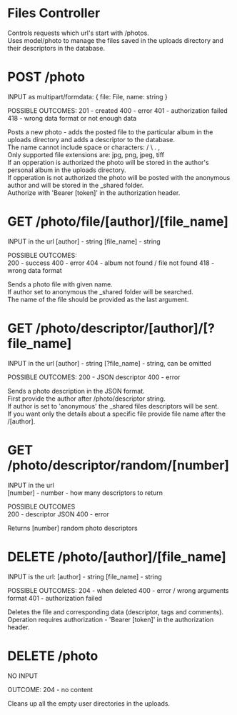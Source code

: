# Files Controller
Controls requests which url's start with /photos.  
Uses model/photo to manage the files saved in the uploads directory and their descriptors in the database.  


# POST /photo  
 INPUT as multipart/formdata: 
{
    file: File,
    name: string
}  

POSSIBLE OUTCOMES:
    201 - created
    400 - error
    401 - authorization failed
    418 - wrong data format or not enough data


Posts a new photo - adds the posted file to the particular album in the uploads directory and adds a descriptor to the database.  
The name cannot include space or characters: / \ . ,  
Only supported file extensions are: jpg, png, jpeg, tiff  
If an opperation is authorized the photo will be stored in the author's personal album in the uploads directory.  
If opperation is not authorized the photo will be posted with the anonymous author and will be stored in the _shared folder.  
Authorize with 'Bearer [token]' in the authorization header.  

# GET /photo/file/[author]/[file_name]
INPUT in the url
    [author] - string
    [file_name] - string

POSSIBLE OUTCOMES:  
    200 - success
    400 - error
    404 - album not found / file not found
    418 - wrong data format


Sends a photo file with given name.  
If author set to anonymous the _shared folder will be searched.  
The name of the file should be provided as the last argument.  


# GET /photo/descriptor/[author]/[?file_name]
INPUT in the url
    [author] - string
    [?file_name] - string, can be omitted

POSSIBLE OUTCOMES:
    200 - JSON descriptor
    400 - error


Sends a photo description in the JSON format.  
First provide the author after /photo/descriptor string.  
If author is set to 'anonymous' the _shared files descriptors will be sent.  
If you want only the details about a specific file provide file name after the /[author].  


# GET /photo/descriptor/random/[number]
INPUT in the url  
    [number] - number - how many descriptors to return

POSSIBLE OUTCOMES  
    200 - descriptor JSON
    400 - error

Returns [number] random photo descriptors


# DELETE /photo/[author]/[file_name]
INPUT is the url:
    [author] - string
    [file_name] - string

POSSIBLE OUTCOMES:
    204 - when deleted
    400 - error / wrong arguments format
    401 - authorization failed

Deletes the file and corresponding data (descriptor, tags and comments).  
Operation requires authorization - 'Bearer [token]' in the authorization header.    

# DELETE /photo
NO INPUT

OUTCOME:
    204 - no content

Cleans up all the empty user directories in the uploads.    